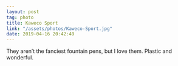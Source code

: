 ```yaml
---
layout: post
tag: photo
title: Kaweco Sport
link: "/assets/photos/Kaweco-Sport.jpg"
date: 2019-04-16 20:42:49
---
```

They aren’t the fanciest fountain pens, but I love them. Plastic and wonderful. 